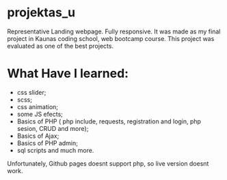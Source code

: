 # projektas_u

Representative Landing webpage. Fully responsive. It was made as my final project in Kaunas coding school, web bootcamp course.
This project was evaluated as one of the best projects.

# What Have I learned:

- css slider;
- scss;
- css animation;
- some JS efects;
- Basics of PHP ( php include, requests, registration and login, php sesion, CRUD and more);
- Basics of Ajax;
- Basics of PHP admin;
- sql scripts and much more.

Unfortunately, Github pages doesnt support php, so live version doesnt work.
